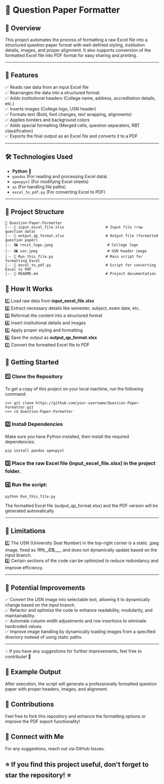 # 🎯 Question Paper Formatter  

## 📌 Overview  
This project automates the process of formatting a raw Excel file into a structured question paper format with well-defined styling, institution details, images, and proper alignment. It also supports conversion of the formatted Excel file into PDF format for easy sharing and printing.  

---

## 🚀 Features  
✅ Reads raw data from an input Excel file  
✅ Rearranges the data into a structured format  
✅ Adds institutional headers (College name, address, accreditation details, etc.)  
✅ Inserts images (College logo, USN header)  
✅ Formats text (Bold, font changes, text wrapping, alignments)  
✅ Applies borders and background colors  
✅ Adds special formatting (Merged cells, question separators, RBT classification)  
✅ Exports the final output as an Excel file and converts it to a PDF  

---

## 🛠️ Technologies Used  
- **Python** 🐍  
- `pandas` (For reading and processing Excel data)  
- `openpyxl` (For modifying Excel sheets)  
- `os` (For handling file paths)  
- `excel_to_pdf.py` (For converting Excel to PDF)  

---

## 📂 Project Structure  
```
📂 Question-Paper-Formatter
│-- 📄 input_excel_file.xlsx                   # Input file (raw question data)
│-- 📄 output_qp_format.xlsx                   # Output file (formatted question paper)
│-- 🖼️ rnsit_logo.jpeg                         # College logo
│-- 🖼️ usn.jpeg                                # USN header image
│-- 📄 Run_this_file.py                        # Main script for formatting Excel
│-- 📄 excel_to_pdf.py                         # Script for converting Excel to PDF
│-- 📄 README.md                               # Project documentation
```

## 📖 How It Works  
1️⃣ Load raw data from **input_excel_file.xlsx**  
2️⃣ Extract necessary details like semester, subject, exam date, etc.  
3️⃣ Reformat the content into a structured format  
4️⃣ Insert institutional details and images  
5️⃣ Apply proper styling and formatting  
6️⃣ Save the output as **output_qp_format.xlsx**  
7️⃣ Convert the formatted Excel file to PDF  

## 🚀 Getting Started
### 1️⃣ Clone the Repository
To get a copy of this project on your local machine, run the following command:

```
>>> git clone https://github.com/your-username/Question-Paper-Formatter.git
>>> cd Question-Paper-Formatter
```

### 2️⃣ Install Dependencies
Make sure you have Python installed, then install the required dependencies:

```
pip install pandas openpyxl
```

### 3️⃣ Place the raw Excel file (input_excel_file.xlsx) in the project folder.

### 4️⃣ Run the script:

```
python Run_this_file.py
```

The formatted Excel file (output_qp_format.xlsx) and the PDF version will be generated automatically.

---

## 🚧 Limitations
1️⃣ The USN (University Seat Number) in the top-right corner is a static .jpeg image, fixed as 1RN__**CS**___, and does not dynamically update based on the input branch.<br>
2️⃣ Certain sections of the code can be optimized to reduce redundancy and improve efficiency.

---

## 🚀 Potential Improvements
✅ Convert the USN image into selectable text, allowing it to dynamically change based on the input branch.<br>
✅ Refactor and optimize the code to enhance readability, modularity, and maintainability.<br>
✅ Automate column width adjustments and row insertions to eliminate hardcoded values.<br>
✅ Improve image handling by dynamically loading images from a specified directory instead of using static paths.

---

💡 If you have any suggestions for further improvements, feel free to contribute! 🤝

## 📌 Example Output

After execution, the script will generate a professionally formatted question paper with proper headers, images, and alignment.

## 📝 Contributions

Feel free to fork this repository and enhance the formatting options or improve the PDF export functionality!

## 🔗 Connect with Me

For any suggestions, reach out via GitHub Issues.

## ⭐ If you find this project useful, don't forget to star the repository! ⭐
